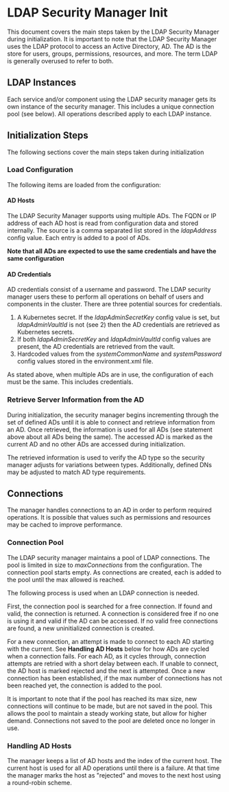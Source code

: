 # LDAP Security Manager Init
This document covers the main steps taken by the LDAP Security Manager during initialization. It is important to
note that the LDAP Security Manager uses the LDAP protocol to access an Active Directory, AD. The AD is the store for
users, groups, permissions, resources, and more. The term LDAP is generally overused to refer to both.

## LDAP Instances ##
Each service and/or component using the LDAP security manager gets its own instance of the security manager. This 
includes a unique connection pool (see below). All operations described apply to each LDAP instance.

## Initialization Steps
The following sections cover the main steps taken during initialization

### Load Configuration
The following items are loaded from the configuration:

#### AD Hosts
The LDAP Security Manager supports using multiple ADs. The FQDN or IP address of each AD host is read from configuration
data and stored internally. The source is a comma separated list stored in the _ldapAddress_ config value. Each entry
is added to a pool of ADs.

**Note that all ADs are expected to use the same credentials and have the same configuration**

#### AD Credentials
AD credentials consist of a username and password. The LDAP security manager users these to perform all operations
on behalf of users and components in the cluster. There are three potential sources for credentials.

1. A Kubernetes secret. If the _ldapAdminSecretKey_ config value is set, but _ldapAdminVaultId_ is not (see 2) then
the AD credentials are retrieved as Kubernetes secrets.
2. If both _ldapAdminSecretKey_ and _ldapAdminVaultId_ config values are present, the AD credentials are retrieved
from the vault.
3. Hardcoded values from the _systemCommonName_ and _systemPassword_ config values stored in the environment.xml file.

As stated above, when multiple ADs are in use, the configuration of each must be the same. This includes credentials.

### Retrieve Server Information from the AD ###
During initialization, the security manager begins incrementing through the set of defined ADs until it is able to 
connect and retrieve information from an AD. Once retrieved, the information is used for all ADs (see statement 
above about all ADs being the same). The accessed AD is marked as the current AD and no other ADs are accessed
during initialization.

The retrieved information is used to verify the AD type so the security manager adjusts for variations between 
types. Additionally, defined DNs may be adjusted to match AD type requirements.

## Connections
The manager handles connections to an AD in order to perform required operations. It is possible that values such
as permissions and resources may be cached to improve performance.

### Connection Pool
The LDAP security manager maintains a pool of LDAP connections. The pool is limited in size to _maxConnections_ 
from the configuration. The connection pool starts empty. As connections are created, each is added to the pool
until the max allowed is reached. 

The following process is used when an LDAP connection is needed.

First, the connection pool is searched for a free connection. If found and valid, the connection is returned. A 
connection is considered free if no one is using it and valid if the AD can be accessed. If no valid free connections 
are found, a new uninitialized connection is created.

For a new connection, an attempt is made to connect to each AD starting with the current. See **Handling AD Hosts**
below for how ADs are cycled when a connection fails. For each AD, as it cycles through, connection attempts are 
retried with a short delay between each. If unable to connect, the AD host is marked rejected and the next is 
attempted. Once a new connection has been established, if the max number of connections has not been reached yet, 
the connection is added to the pool. 

It is important to note that if the pool has reached its max size, new connections will continue to be made, but
are not saved in the pool. This allows the pool to maintain a steady working state, but allow for higher demand. 
Connections not saved to the pool are deleted once no longer in use.

### Handling AD Hosts
The manager keeps a list of AD hosts and the index of the current host. The current host is used for all AD
operations until there is a failure. At that time the manager marks the host as "rejected" and moves to the 
next host using a round-robin scheme.